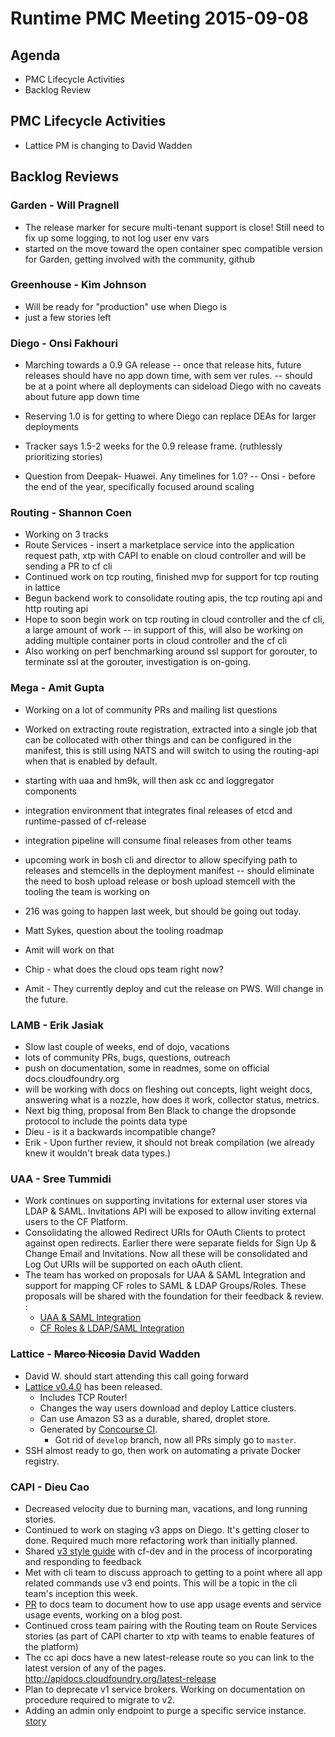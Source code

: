 # Runtime PMC Meeting 2015-09-08

## Agenda
* PMC Lifecycle Activities
* Backlog Review

## PMC Lifecycle Activities
- Lattice PM is changing to David Wadden

## Backlog Reviews

### Garden - Will Pragnell
- The release marker for secure multi-tenant support is close!  Still need to fix up some logging, to not log user env vars
- started on the move toward the open container spec compatible version for Garden, getting involved with the community, github

### Greenhouse - Kim Johnson
- Will be ready for "production" use when Diego is
- just a few stories left

### Diego - Onsi Fakhouri
- Marching towards a 0.9 GA release
-- once that release hits, future releases should have no app down time, with sem ver rules.
-- should be at a point where all deployments can sideload Diego with no caveats about future app down time
- Reserving 1.0 is for getting to where Diego can replace DEAs for larger deployments
- Tracker says 1.5-2 weeks for the 0.9 release frame. (ruthlessly prioritizing stories)

- Question from Deepak- Huawei. Any timelines for 1.0?
-- Onsi - before the end of the year, specifically focused around scaling

### Routing - Shannon Coen
- Working on 3 tracks
- Route Services - insert a marketplace service into the application request path, xtp with CAPI to enable on cloud controller and will be sending a PR to cf cli
- Continued work on tcp routing, finished mvp for support for tcp routing in lattice
- Begun backend work to consolidate routing apis, the tcp routing api and http routing api
- Hope to soon begin work on tcp routing in cloud controller and the cf cli, a large amount of work
-- in support of this, will also be working on adding multiple container ports in cloud controller and the cf cli
- Also working on perf benchmarking around ssl support for gorouter, to terminate ssl at the gorouter, investigation is on-going.

### Mega - Amit Gupta
- Working on a lot of community PRs and mailing list questions
- Worked on extracting route registration, extracted into a single job that can be collocated with other things and can be configured in the manifest, this is still using NATS and will switch to using the routing-api when that is enabled by default.
- starting with uaa and hm9k, will then ask cc and loggregator components
- integration environment that integrates final releases of etcd and runtime-passed of cf-release
- integration pipeline will consume final releases from other teams
- upcoming work in bosh cli and director to allow specifying path to releases and stemcells in the deployment manifest
-- should eliminate the need to bosh upload release or bosh upload stemcell with the tooling the team is working on
- 216 was going to happen last week, but should be going out today.

- Matt Sykes, question about the tooling roadmap
- Amit will work on that
- Chip - what does the cloud ops team right now?
- Amit - They currently deploy and cut the release on PWS. Will change in the future.

### LAMB - Erik Jasiak
- Slow last couple of weeks, end of dojo, vacations
- lots of community PRs, bugs, questions, outreach
- push on documentation, some in readmes, some on official docs.cloudfoundry.org
- will be working with docs on fleshing out concepts, light weight docs, answering what is a nozzle, how does it work, collector status, metrics.
- Next big thing, proposal from Ben Black to change the dropsonde protocol to include the points data type
- Dieu - is it a backwards incompatible change?
- Erik - Upon further review, it should not break compilation (we already knew it wouldn't break data types.)

### UAA - Sree Tummidi
- Work continues on supporting invitations for external user stores via LDAP & SAML. Invitations API will be exposed to allow inviting external users to the CF Platform.
- Consolidating the allowed Redirect URIs for OAuth Clients to protect against open redirects. Earlier there were separate fields for Sign Up & Change Email and Invitations. Now all these will be consolidated and Log Out URIs will be supported on each oAuth client.
- The team has worked on proposals for UAA & SAML Integration and support for mapping CF roles to SAML & LDAP Groups/Roles. These proposals will be shared with the foundation for their feedback & review. : 
  - [UAA & SAML Integration](https://docs.google.com/document/d/107sv7YqxdoDWi2vX5Z8WHm1JaqwHZOL_wa-esn2U5cE/edit)
  - [CF Roles & LDAP/SAML Integration](https://docs.google.com/a/pivotal.io/document/d/1UBtwEma5pkivNHD1QfTXOpPZAWCBE8Az9OVoT7oO0G4/edit?usp=sharing)
  
### Lattice - ~~Marco Nicosia~~ David Wadden
- David W. should start attending this call going forward
- [Lattice v0.4.0](https://github.com/cloudfoundry-incubator/lattice/releases/tag/v0.4.0) has been released.
  - Includes TCP Router!
  - Changes the way users download and deploy Lattice clusters.
  - Can use Amazon S3 as a durable, shared, droplet store.
  - Generated by [Concourse CI](http://concourse.ci/).
    - Got rid of `develop` branch, now all PRs simply go to `master`.
- SSH almost ready to go, then work on automating a private Docker registry.

### CAPI - Dieu Cao
- Decreased velocity due to burning man, vacations, and long running stories.
- Continued to work on staging v3 apps on Diego.  It's getting closer to done. Required much more refactoring work than initially planned.
- Shared [v3 style guide](https://github.com/cloudfoundry/cc-api-v3-style-guide) with cf-dev and in the process of incorporating and responding to feedback 
- Met with cli team to discuss approach to getting to a point where all app related commands use v3 end points.  This will be a topic in the cli team's inception this week.
- [PR](https://www.pivotaltracker.com/story/show/100574190) to docs team to document how to use app usage events and service usage events, working on a blog post.
- Continued cross team pairing with the Routing team on Route Services stories (as part of CAPI charter to xtp with teams to enable features of the platform)
- The cc api docs have a new latest-release route so you can link to the latest version of any of the pages.  http://apidocs.cloudfoundry.org/latest-release
- Plan to deprecate v1 service brokers. Working on documentation on procedure required to migrate to v2.
- Adding an admin only endpoint to purge a specific service instance. [story](https://www.pivotaltracker.com/story/show/101738420)




